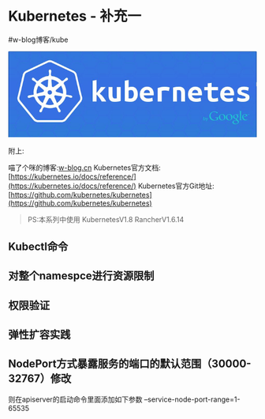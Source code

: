 # Kubernetes - 补充一
#w-blog博客/kube

![](Kubernetes%20-%20%E8%A1%A5%E5%85%85%E4%B8%80/1B88873A-A973-4B22-A7BB-945B4E30394E.png)



附上:

喵了个咪的博客:[w-blog.cn](w-blog.cn)
Kubernetes官方文档:[https://kubernetes.io/docs/reference/](https://kubernetes.io/docs/reference/)
Kubernetes官方Git地址:[https://github.com/kubernetes/kubernetes](https://github.com/kubernetes/kubernetes)

> PS:本系列中使用 KubernetesV1.8 RancherV1.6.14  


## Kubectl命令

## 对整个namespce进行资源限制

## 权限验证

## 弹性扩容实践


## NodePort方式暴露服务的端口的默认范围（30000-32767）修改
则在apiserver的启动命令里面添加如下参数 –service-node-port-range=1-65535
